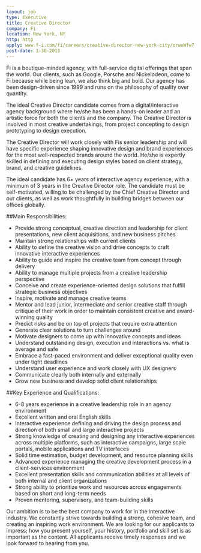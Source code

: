 ```yaml
---
layout: job
type: Executive
title: Creative Director
company: Fi
location: New York, NY
http: http
apply: www.f-i.com/fi/careers/creative-director-new-york-city/orwuWfw7
post-date: 1-30-2013
---
```


Fi is a boutique-minded agency, with full-service digital offerings that span the world. Our clients, such as Google, Porsche and Nickelodeon, come to Fi because while being lean, we also think big and bold. Our agency has been design-driven since 1999 and runs on the philosophy of quality over quantity.

The ideal Creative Director candidate comes from a digital/interactive agency background where he/she has been a hands-on leader and an artistic force for both the clients and the company. The Creative Director is involved in most creative undertakings, from project concepting to design prototyping to design execution.

The Creative Director will work closely with Fis senior leadership and will have specific experience shaping innovative design and brand experiences for the most well-respected brands around the world. He/she is expertly skilled in defining and executing design styles based on client strategy, brand, and creative guidelines.

The ideal candidate has 6+ years of interactive agency experience, with a minimum of 3 years in the Creative Director role. The candidate must be self-motivated, willing to be challenged by the Chief Creative Director and our clients, as well as work thoughtfully in building bridges between our offices globally.

##Main Responsibilities:

* Provide strong conceptual, creative direction and leadership for client presentations, new client acquisitions, and new business pitches
* Maintain strong relationships with current clients
* Ability to define the creative vision and drive concepts to craft innovative interactive experiences
* Ability to guide and inspire the creative team from concept through delivery
* Ability to manage multiple projects from a creative leadership perspective
* Conceive and create experience-oriented design solutions that fulfill strategic business objectives
* Inspire, motivate and manage creative teams
* Mentor and lead junior, intermediate and senior creative staff through critique of their work in order to maintain consistent creative and award-winning quality
* Predict risks and be on top of projects that require extra attention
* Generate clear solutions to turn challenges around
* Motivate designers to come up with innovative concepts and ideas
* Understand outstanding design, execution and interactions vs. what is average and safe
* Embrace a fast-paced environment and deliver exceptional quality even under tight deadlines
* Understand user experience and work closely with UX designers
* Communicate clearly both internally and externally
* Grow new business and develop solid client relationships

##Key Experience and Qualifications:

* 6-8 years experience in a creative leadership role in an agency environment
* Excellent written and oral English skills
* Interactive experience defining and driving the design process and direction of both small and large interactive projects
* Strong knowledge of creating and designing any interactive experiences across multiple platforms, such as interactive campaigns, large scale portals, mobile applications and TV interfaces
* Solid time estimation, budget development, and resource planning skills
* Advanced experience managing the creative development process in a client-services environment
* Excellent presentation skills and communication abilities at all levels of both internal and client organizations
* Strong ability to prioritize work and resources across engagements based on short and long-term needs
* Proven mentoring, supervisory, and team-building skills

Our ambition is to be the best company to work for in the interactive industry. We constantly strive towards building a strong, cohesive team, and creating an inspiring work environment. We are looking for our applicants to impress; how you present yourself, your history, portfolio and skill set is as important as the content. All applicants receive timely responses and we look forward to hearing from you.